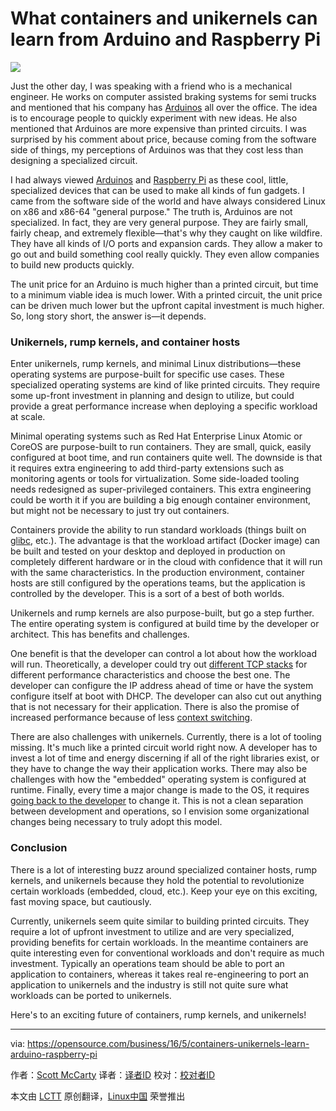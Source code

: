 What containers and unikernels can learn from Arduino and Raspberry Pi
==========================================================================

![](https://opensource.com/sites/default/files/styles/image-full-size/public/images/business/bus-containers.png?itok=vM7_7vs0)


Just the other day, I was speaking with a friend who is a mechanical engineer. He works on computer assisted braking systems for semi trucks and mentioned that his company has [Arduinos][1] all over the office. The idea is to encourage people to quickly experiment with new ideas. He also mentioned that Arduinos are more expensive than printed circuits. I was surprised by his comment about price, because coming from the software side of things, my perceptions of Arduinos was that they cost less than designing a specialized circuit.

I had always viewed [Arduinos][2] and [Raspberry Pi][3] as these cool, little, specialized devices that can be used to make all kinds of fun gadgets. I came from the software side of the world and have always considered Linux on x86 and x86-64 "general purpose." The truth is, Arduinos are not specialized. In fact, they are very general purpose. They are fairly small, fairly cheap, and extremely flexible—that's why they caught on like wildfire. They have all kinds of I/O ports and expansion cards. They allow a maker to go out and build something cool really quickly. They even allow companies to build new products quickly.

The unit price for an Arduino is much higher than a printed circuit, but time to a minimum viable idea is much lower. With a printed circuit, the unit price can be driven much lower but the upfront capital investment is much higher. So, long story short, the answer is—it depends.

### Unikernels, rump kernels, and container hosts

Enter unikernels, rump kernels, and minimal Linux distributions—these operating systems are purpose-built for specific use cases. These specialized operating systems are kind of like printed circuits. They require some up-front investment in planning and design to utilize, but could provide a great performance increase when deploying a specific workload at scale.

Minimal operating systems such as Red Hat Enterprise Linux Atomic or CoreOS are purpose-built to run containers. They are small, quick, easily configured at boot time, and run containers quite well. The downside is that it requires extra engineering to add third-party extensions such as monitoring agents or tools for virtualization. Some side-loaded tooling needs redesigned as super-privileged containers. This extra engineering could be worth it if you are building a big enough container environment, but might not be necessary to just try out containers.

Containers provide the ability to run standard workloads (things built on [glibc][4], etc.). The advantage is that the workload artifact (Docker image) can be built and tested on your desktop and deployed in production on completely different hardware or in the cloud with confidence that it will run with the same characteristics. In the production environment, container hosts are still configured by the operations teams, but the application is controlled by the developer. This is a sort of a best of both worlds.

Unikernels and rump kernels are also purpose-built, but go a step further. The entire operating system is configured at build time by the developer or architect. This has benefits and challenges.

One benefit is that the developer can control a lot about how the workload will run. Theoretically, a developer could try out [different TCP stacks][5] for different performance characteristics and choose the best one. The developer can configure the IP address ahead of time or have the system configure itself at boot with DHCP. The developer can also cut out anything that is not necessary for their application. There is also the promise of increased performance because of less [context switching][6].

There are also challenges with unikernels. Currently, there is a lot of tooling missing. It's much like a printed circuit world right now. A developer has to invest a lot of time and energy discerning if all of the right libraries exist, or they have to change the way their application works. There may also be challenges with how the "embedded" operating system is configured at runtime. Finally, every time a major change is made to the OS, it requires [going back to the developer][7] to change it. This is not a clean separation between development and operations, so I envision some organizational changes being necessary to truly adopt this model.

### Conclusion

There is a lot of interesting buzz around specialized container hosts, rump kernels, and unikernels because they hold the potential to revolutionize certain workloads (embedded, cloud, etc.). Keep your eye on this exciting, fast moving space, but cautiously.

Currently, unikernels seem quite similar to building printed circuits. They require a lot of upfront investment to utilize and are very specialized, providing benefits for certain workloads. In the meantime containers are quite interesting even for conventional workloads and don't require as much investment. Typically an operations team should be able to port an application to containers, whereas it takes real re-engineering to port an application to unikernels and the industry is still not quite sure what workloads can be ported to unikernels.

Here's to an exciting future of containers, rump kernels, and unikernels!

--------------------------------------
via: https://opensource.com/business/16/5/containers-unikernels-learn-arduino-raspberry-pi 

作者：[Scott McCarty][a]
译者：[译者ID](https://github.com/译者ID)
校对：[校对者ID](https://github.com/校对者ID)

本文由 [LCTT](https://github.com/LCTT/TranslateProject) 原创翻译，[Linux中国](https://linux.cn/) 荣誉推出

[a]: https://opensource.com/users/fatherlinux
[1]: https://opensource.com/resources/what-arduino
[2]: https://opensource.com/life/16/4/arduino-day-3-projects
[3]: https://opensource.com/resources/what-raspberry-pi
[4]: https://en.wikipedia.org/wiki/GNU_C_Library
[5]: http://www.eetasia.com/ARTICLES/2001JUN/2001JUN18_NTEK_CT_AN5.PDF
[6]: https://en.wikipedia.org/wiki/Context_switch
[7]: http://developers.redhat.com/blog/2016/05/18/3-reasons-i-should-build-my-containerized-applications-on-rhel-and-openshift/
